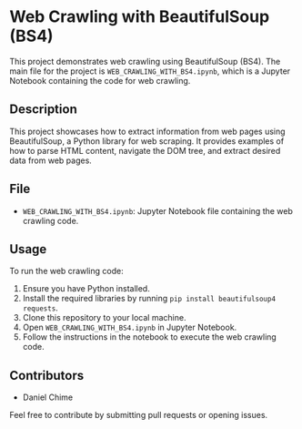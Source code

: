 # Web Crawling with BeautifulSoup (BS4)

This project demonstrates web crawling using BeautifulSoup (BS4). The main file for the project is `WEB_CRAWLING_WITH_BS4.ipynb`, which is a Jupyter Notebook containing the code for web crawling.

## Description
This project showcases how to extract information from web pages using BeautifulSoup, a Python library for web scraping. It provides examples of how to parse HTML content, navigate the DOM tree, and extract desired data from web pages.

## File
- `WEB_CRAWLING_WITH_BS4.ipynb`: Jupyter Notebook file containing the web crawling code.

## Usage
To run the web crawling code:
1. Ensure you have Python installed.
2. Install the required libraries by running `pip install beautifulsoup4 requests`.
3. Clone this repository to your local machine.
4. Open `WEB_CRAWLING_WITH_BS4.ipynb` in Jupyter Notebook.
5. Follow the instructions in the notebook to execute the web crawling code.

## Contributors
- Daniel Chime

Feel free to contribute by submitting pull requests or opening issues.
